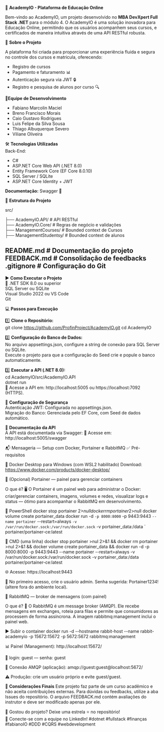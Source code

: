 🏦 **AcademyIO - Plataforma de Educação Online**

Bem-vindo ao AcademyIO, um projeto desenvolvido no **MBA DevXpert Full Stack .NET** para o módulo 4. O AcademyIO é uma solução inovadora para Educação Online, permitindo que os usuários acompanhem seus cursos, e certificados de maneira intuitiva através de uma API RESTful robusta.  

🚀 **Sobre o Projeto**

A plataforma foi criada para proporcionar uma experiência fluida e segura no controle dos cursos e matricula, oferecendo:  
- Registro de cursos   
- Pagamento e faturamento 📊  
- Autenticação segura via JWT 🔒  
- Registro e pesquisa de alunos por curso 🔍  


👥**Equipe de Desenvolvimento**

- Fabiano Marcolin Maciel  
- Breno Francisco Morais  
- Caio Gustavo Rodrigues  
- Luis Felipe da Silva Sousa  
- Thiago Albuquerque Severo  
- Viliane Oliveira  

🛠️ **Tecnologias Utilizadas**  
Back-End:  
- C#  
- ASP.NET Core Web API (.NET 8.0)  
- Entity Framework Core (EF Core 8.0.10)  
- SQL Server / SQLite  
- ASP.NET Core Identity + JWT  

**Documentação:**
Swagger 📄

📂 **Estrutura do Projeto**

src/

 ├── AcademyIO.API/      # API RESTful  
 ├── AcademyIO.Core/     # Regras de negócio e validações  
 ├── ManagementCourses/   # Bounded context de Cursos  
 ├── ManagementStudentsy/ # Bounded context de alunos  
 
README.md             # Documentação do projeto  
FEEDBACK.md           # Consolidação de feedbacks  
.gitignore            # Configuração do Git  
------------------------------------------------------------

▶️ **Como Executar o Projeto**  
📌 
.NET SDK 8.0 ou superior  
SQL Server ou SQLite  
Visual Studio 2022 ou VS Code  
Git

💻 **Passos para Execução**

1️⃣ **Clone o Repositório:**  
git clone https://github.com/ProfinProject/AcademyIO.git
cd AcademyIO  

2️⃣ **Configuração do Banco de Dados:**  
No arquivo appsettings.json, configure a string de conexão para SQL Server ou SQLite.  
Execute o projeto para que a configuração do Seed crie e popule o banco automaticamente.

3️⃣ **Executar a API (.NET 8.0):**  
cd AcademyIO/src/AcademyIO.API  
dotnet run  
📌 Acesse a API em: http://localhost:5005 ou https://localhost:7092 (HTTPS).


🔑 **Configuração de Segurança**  
Autenticação JWT: Configurada no appsettings.json.  
Migração do Banco: Gerenciada pelo EF Core, com Seed de dados automático.  

📜 **Documentação da API**  
A API está documentada via Swagger: 📌 Acesse em: http://localhost:5005/swagger

📬 Mensageria — Setup com Docker, Portainer e RabbitMQ
✅ Pré-requisitos

🐳 Docker Desktop para Windows (com WSL2 habilitado)
Download: https://www.docker.com/products/docker-desktop/

🧭 (Opcional) Portainer — painel para gerenciar containers

O que é? 🖥️ O Portainer é um painel web para administrar o Docker: criar/gerenciar containers, imagens, volumes e redes, visualizar logs e status — ótimo para acompanhar o RabbitMQ em desenvolvimento.

💠 PowerShell
docker stop portainer 2>$null
docker rm portainer 2>$null
docker volume create portainer_data
docker run -d `
  -p 8000:8000 `
  -p 9443:9443 `
  --name portainer `
  --restart=always `
  -v /var/run/docker.sock:/var/run/docker.sock `
  -v portainer_data:/data `
  portainer/portainer-ce:latest

🧱 CMD (uma linha)
docker stop portainer >nul 2>&1 && docker rm portainer >nul 2>&1 && docker volume create portainer_data && docker run -d -p 8000:8000 -p 9443:9443 --name portainer --restart=always -v /var/run/docker.sock:/var/run/docker.sock -v portainer_data:/data portainer/portainer-ce:latest


🌐 Acesse: https://localhost:9443

🔐 No primeiro acesso, crie o usuário admin. Senha sugerida: Portainer1234! (altere fora do ambiente local).

🐰 RabbitMQ — broker de mensagens (com painel)

O que é? 📨 O RabbitMQ é um message broker (AMQP). Ele recebe mensagens em exchanges, roteia para filas e permite que consumidores as processem de forma assíncrona. A imagem rabbitmq:management inclui o painel web.

▶️ Subir o container
docker run -d --hostname rabbit-host --name rabbit-academyio -p 15672:15672 -p 5672:5672 rabbitmq:management


📊 Painel (Management): http://localhost:15672/

🔑 login: guest — senha: guest

🔌 Conexão AMQP (aplicação): amqp://guest:guest@localhost:5672/

⚠️ Produção: crie um usuário próprio e evite guest/guest.

📌 **Considerações Finais** 
Este projeto faz parte de um curso acadêmico e não aceita contribuições externas. Para dúvidas ou feedbacks, utilize a aba Issues do repositório. O arquivo FEEDBACK.md contém avaliações do instrutor e deve ser modificado apenas por ele.

🚀 Gostou do projeto? Deixe uma estrela ⭐ no repositório!  
🔗 Conecte-se com a equipe no LinkedIn! #dotnet #fullstack #finanças #fabianoIO #DDD #CQRS #webdevelopment
